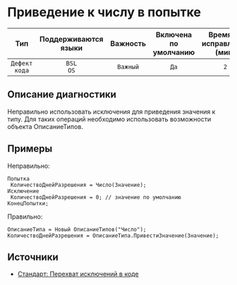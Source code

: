 # Приведение к числу в попытке

| Тип | Поддерживаются<br/>языки | Важность | Включена<br/>по умолчанию | Время на<br/>исправление (мин) | Тэги |
| :-: | :-: | :-: | :-: | :-: | :-: |
| `Дефект кода` | `BSL`<br/>`OS` | `Важный` | `Да` | `2` | `standard` |

<!-- Блоки выше заполняются автоматически, не трогать -->
## Описание диагностики

Неправильно использовать исключения для приведения значения к типу. Для таких операций необходимо использовать возможности объекта ОписаниеТипов.

## Примеры

Неправильно:

```bsl
Попытка
 КоличествоДнейРазрешения = Число(Значение);
Исключение
 КоличествоДнейРазрешения = 0; // значение по умолчанию
КонецПопытки;
```

Правильно:

```bsl
ОписаниеТипа = Новый ОписаниеТипов("Число");
КоличествоДнейРазрешения = ОписаниеТипа.ПривестиЗначение(Значение);
```

## Источники

* [Стандарт: Перехват исключений в коде](https://its.1c.ru/db/v8std#content:499:hdoc)
